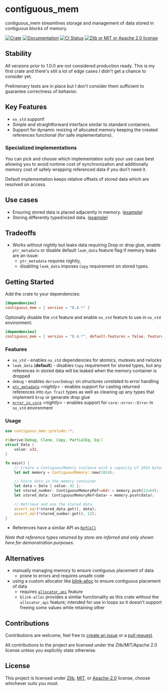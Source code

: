 # contiguous_mem

contiguous_mem streamlines storage and management of data stored in contiguous
blocks of memory.

[![Crate](https://img.shields.io/crates/v/contiguous_mem?style=for-the-badge&logo=docs.rs)](https://crates.io/crates/contiguous_mem)
[![Documentation](https://img.shields.io/docsrs/contiguous-mem?style=for-the-badge&logo=rust)](https://docs.rs/contiguous-mem)
[![CI Status](https://img.shields.io/github/actions/workflow/status/Caellian/contiguous_mem/rust.yml?style=for-the-badge&logo=githubactions&logoColor=%23fff&label=CI)](https://github.com/Caellian/contiguous_mem/actions/workflows/rust.yml)
[![Zlib or MIT or Apache 2.0 license](https://img.shields.io/crates/l/contiguous-mem?style=for-the-badge)](https://github.com/Caellian/contiguous_mem#license)

## Stability

All versions prior to 1.0.0 are not considered production ready. This is my
first crate and there's still a lot of edge cases I didn't get a chance to
consider yet.

Prelimenary tests are in place but I don't consider them sufficient to guarantee
correctness of behavior.

## Key Features

- `no_std` support!
- Simple and straightforward interface similar to standard containers.
- Support for dynamic resizing of allocated memory keeping the created
  references functional (for safe implementations).

### Specialized implementations

You can pick and choose which implementation suits your use case best allowing
you to avoid runtime cost of synchronization and additionally memory cost of
safely wrapping referenced data if you don't need it.

Default implementation keeps relative offsets of stored data which are resolved
on access.

## Use cases

- Ensuring stored data is placed adjacently in memory. ([example](./examples/game_loading.rs))
- Storing differently typed/sized data. ([example](./examples/default_impl.rs))

## Tradeoffs

- Works without nightly but leaks data requiring Drop or drop glue, enable
  `ptr_metadata` or disable default `leak_data` feature flag if memory leaks are
  an issue:
  - `ptr_metadata` requires nightly,
  - disabling `leak_data` imposes `Copy` requirement on stored types.

## Getting Started

Add the crate to your dependencies:

```toml
[dependencies]
contiguous_mem = { version = "0.4.*" }
```

Optionally disable the `std` feature and enable `no_std` feature to use in `no_std` environment:

```toml
[dependencies]
contiguous_mem = { version = "0.4.*", default-features = false, features = ["no_std"] }
```

### Features

- `no_std` - enables `no_std` dependencies for atomics, mutexes and rwlocks
- `leak_data` (**default**) - disables `Copy` requirement for stored types, but any
  references in stored data will be leaked when the memory container is dropped
- `debug` - enables `derive(Debug)` on structures unrelated to error handling
- [`ptr_metadata`](https://doc.rust-lang.org/beta/unstable-book/library-features/ptr-metadata.html)
  &lt;_nightly_&gt; - enables support for casting returned references into
  `dyn Trait` types as well as cleaning up any types that implement `Drop` or
  generate drop glue
- [`error_in_core`](https://dev-doc.rust-lang.org/stable/unstable-book/library-features/error-in-core.html)
  &lt;_nightly_&gt; - enables support for `core::error::Error` in `no_std`
  environment

### Usage

```rust
use contiguous_mem::prelude::*;

#[derive(Debug, Clone, Copy, PartialEq, Eq)]
struct Data {
    value: u32,
}

fn main() {
    // Create a ContiguousMemory instance with a capacity of 1024 bytes and 1-byte alignment
    let mut memory = ContiguousMemory::new(1024);

    // Store data in the memory container
    let data = Data { value: 42 };
    let stored_number: ContiguousMemoryRef<u64> = memory.push(22u64);
    let stored_data: ContiguousMemoryRef<Data> = memory.push(data);

    // Retrieve and use the stored data
    assert_eq!(*stored_data.get(), data);
    assert_eq!(*stored_number.get(), 22);
}
```

- References have a similar API as
  [`RefCell`](https://doc.rust-lang.org/stable/std/cell/struct.RefCell.html)

<cite>Note that reference types returned by store are inferred and only shown
here for demonstration purposes.</cite>

## Alternatives

- manually managing memory to ensure contiguous placement of data
  - prone to errors and requires unsafe code
- using a custom allocator like
  [blink-alloc](https://crates.io/crates/blink-alloc) to ensure contiguous
  placement of data
  - requires [`allocator_api`](https://doc.rust-lang.org/beta/unstable-book/library-features/allocator-api.html)
    feature
  - `blink-alloc` provides a similar functionality as this crate without the
    `allocator_api` feature; intended for use in loops so it doesn't support
    freeing _some_ values while retaining other

## Contributions

Contributions are welcome, feel free to
[create an issue](https://github.com/Caellian/contiguous_mem/issues) or a
[pull request](https://github.com/Caellian/contiguous_mem/pulls).

All contributions to the project are licensed under the Zlib/MIT/Apache 2.0
license unless you explicitly state otherwise.

## License

This project is licensed under [Zlib](./LICENSE_ZLIB), [MIT](./LICENSE_MIT), or
[Apache-2.0](./LICENSE_APACHE) license, choose whichever suits you most.
